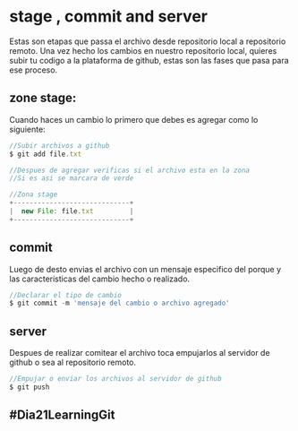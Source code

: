 # stage , commit and server
Estas son etapas que passa el archivo desde repositorio local a repositorio remoto.
Una vez hecho los cambios en nuestro repositorio local, quieres subir tu codigo a la plataforma de github, 
estas son las fases que pasa para ese proceso.

## zone stage:
Cuando haces un cambio lo primero que debes es agregar como lo siguiente:
```js
//Subir archivos a github
$ git add file.txt

//Despues de agregar verificas si el archivo esta en la zona
//Si es asi se marcara de verde

//Zona stage
+-----------------------------+
|  new File: file.txt         |
+-----------------------------+
```
## commit
Luego de desto envias el archivo con un mensaje especifico del porque y las caracteristicas del cambio hecho o realizado.
```js
//Declarar el tipo de cambio
$ git commit -m 'mensaje del cambio o archivo agregado'
```

## server
Despues de realizar comitear el archivo toca empujarlos al servidor de github o sea al repositorio remoto.
```js
//Empujar o enviar los archivos al servidor de github
$ git push
```
## #Dia21LearningGit